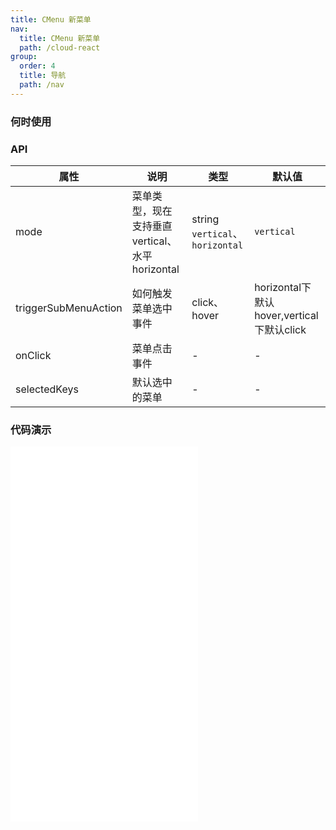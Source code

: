 ```yaml
---
title: CMenu 新菜单
nav:
  title: CMenu 新菜单
  path: /cloud-react
group:
  order: 4
  title: 导航
  path: /nav
---
```


### 何时使用

### API

| 属性        | 说明                 | 类型             | 默认值     |
| ----------- | -------------------- | ---------------- | ---------- |
| mode  | 菜单类型，现在支持垂直 vertical、水平 horizontal         | string  `vertical`、`horizontal`            | `vertical`      |
| triggerSubMenuAction  | 如何触发菜单选中事件               | click、hover |horizontal下默认hover,vertical下默认click        |
| onClick  | 菜单点击事件               | - |-        |
| selectedKeys      |默认选中的菜单             | - | -         |

 ### 代码演示 

<embed src="@components/c-menu/demos/top-menu.md" />
<embed src="@components/c-menu/demos/top-menu-header.md" />
<embed src="@components/c-menu/demos/inline-menu.md" />
<embed src="@components/c-menu/demos/vertical-menu.md" />


